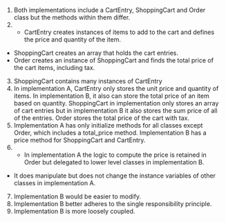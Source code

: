 1. Both implementations include a CartEntry, ShoppingCart and Order class but the methods within them differ.
 2. - CartEntry creates instances of items to add to the cart and defines the price and quantity of the item.
 - ShoppingCart creates an array that holds the cart entries.
 - Order creates an instance of ShoppingCart and finds the total price of the cart items, including tax.
 3. ShoppingCart contains many instances of CartEntry
 4. In implementation A, CartEntry only stores the unit price and quantity of items. In implementation B, it also can store the total price of an item based on quantity. ShoppingCart in implementation only stores an array of cart entries but in implementation B it also stores the sum price of all of the entries. Order stores the total price of the cart with tax.
 5. Implementation A has only initialize methods for all classes except Order, which includes a total_price method. Implementation B has a price method for ShoppingCart and CartEntry.
 6. - In implementation A the logic to compute the price is retained in Order but delegated to lower level classes in implementation B.
 - It does manipulate but does not change the instance variables of other classes in implementation A.
 7. Implementation B would be easier to modify.
 8. Implementation B better adheres to the single responsibility principle.
 9. Implementation B is more loosely coupled. 

